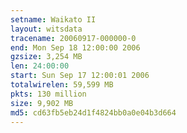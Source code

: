 ```yaml
---
setname: Waikato II
layout: witsdata
tracename: 20060917-000000-0
end: Mon Sep 18 12:00:00 2006
gzsize: 3,254 MB
len: 24:00:00
start: Sun Sep 17 12:00:01 2006
totalwirelen: 59,599 MB
pkts: 130 million
size: 9,902 MB
md5: cd63fb5eb24d1f4824bb0a0e04b3d664
---
```

